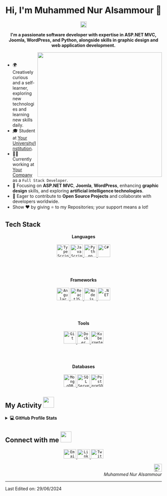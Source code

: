 <!-- Header -->
<h1 align="center">
  <!--
  <img src="https://github.com/oHTGo/oHTGo/blob/main/images/logo.svg" width="500">-->
  <br>
  Hi, I'm Muhammed Nur Alsammour 👋
</h1>

<!-- Counter -->
<p align="center">
  <img alt="Profile views" height="20px" src="https://hits.seeyoufarm.com/api/count/incr/badge.svg?url=https://github.com/MuhammedNurAlsammour&count_bg=%23579E91&title_bg=%23555555&icon=&icon_color=%23E7E7E7&title=Views&edge_flat=false">
</p>

<p align="center">
  <b>I'm a passionate software developer with expertise in ASP.NET MVC, Joomla, WordPress, and Python, alongside skills in graphic design and web application development.</b>
</p>

<img align='right' src="https://github.com/oHTGo/oHTGo/blob/main/images/coding.gif" width="400">
<br>

- 🌍 Creatively curious and a self-learner, exploring new technologies and learning new skills daily.
- 🎓 Student at [Your University/Institution](https://www.youruniversity.edu).
- 👨‍💻 Currently working at [Your Company](https://www.yourcompany.com) as a `Full Stack Developer`.
- 🌱 Focusing on **ASP.NET MVC**, **Joomla**, **WordPress**, enhancing **graphic design** skills, and exploring **artificial intelligence technologies**.
- 💬 Eager to contribute to **Open Source Projects** and collaborate with developers worldwide.
- Show ❤️ by giving ⭐ to my Repositories; your support means a lot!

<h2>Tech Stack</h2>

<p align="center">
  <b>Languages</b>
  <br>
  <br>
  <a href="https://www.typescriptlang.org" target="_blank">
    <code><img src="https://github.com/oHTGo/oHTGo/blob/main/images/typescript.svg" alt="TypeScript" height="40"/></code>
  </a>
  <a href="https://developer.mozilla.org/en-US/docs/Web/JavaScript" target="_blank">
    <code><img src="https://github.com/oHTGo/oHTGo/blob/main/images/javascript.svg" alt="JavaScript" height="40"/></code>
  </a>
  <a href="https://www.python.org" target="_blank">
    <code><img src="https://github.com/oHTGo/oHTGo/blob/main/images/python.svg" alt="Python" height="40"/></code>
  </a>
  <a href="https://docs.microsoft.com/en-us/dotnet/csharp/" target="_blank">
    <code><img src="https://github.com/oHTGo/oHTGo/blob/main/images/csharp.svg" alt="C#" height="40"/></code>
  </a>
</p>

<br>
<br>

<p align="center">
  <b>Frameworks</b>
  <br>
  <br>
  <a href="https://angular.io" target="_blank">
    <code><img src="https://github.com/oHTGo/oHTGo/blob/main/images/angular.svg" alt="Angular" height="40"/></code>
  </a>
  <a href="https://reactjs.org" target="_blank">
    <code><img src="https://github.com/oHTGo/oHTGo/blob/main/images/react.svg" alt="ReactJS" height="40"/></code>
  </a>
  <a href="https://nodejs.org" target="_blank">
    <code><img src="https://github.com/oHTGo/oHTGo/blob/main/images/node.svg" alt="Node.js" height="40"/></code>
  </a>
  <a href="https://dotnet.microsoft.com/apps/aspnet" target="_blank">
    <code><img src="https://github.com/oHTGo/oHTGo/blob/main/images/dotnet.svg" alt=".NET" height="40"/></code>
  </a>
</p>

<br>
<br>

<p align="center">
  <b>Tools</b>
  <br>
  <br>
  <a href="https://git-scm.com" target="_blank">
    <code><img src="https://github.com/oHTGo/oHTGo/blob/main/images/git.svg" alt="Git" height="40"/></code>
  </a>
  <a href="https://www.docker.com" target="_blank">
    <code><img src="https://github.com/oHTGo/oHTGo/blob/main/images/docker.svg" alt="Docker" height="40"/></code>
  </a>
  <a href="https://kubernetes.io" target="_blank">
    <code><img src="https://github.com/oHTGo/oHTGo/blob/main/images/kubernetes.svg" alt="Kubernetes" height="40"/></code>
  </a>
</p>

<br>
<br>

<p align="center">
  <b>Databases</b>
  <br>
  <br>
  <a href="https://www.mongodb.com" target="_blank">
    <code><img src="https://github.com/oHTGo/oHTGo/blob/main/images/mongodb.svg" alt="MongoDB" height="40"/></code>
  </a>
  <a href="https://www.microsoft.com/sql-server" target="_blank">
    <code><img src="https://github.com/oHTGo/oHTGo/blob/main/images/sqlserver.svg" alt="SQL Server" height="40"/></code>
  </a>
  <a href="https://www.postgresql.org" target="_blank">
    <code><img src="https://github.com/oHTGo/oHTGo/blob/main/images/postgresql.svg" alt="PostgreSQL" height="40"/></code>
  </a>
</p>

<!-- My Activity -->
<h2>My Activity <img src="https://github.com/oHTGo/oHTGo/blob/main/images/github-stats.gif" height="35px"></h2>
<details> 
  <summary><b>💻 GitHub Profile Stats</b></summary>
  <br>
  <p align="center">
    <img alt="Most used languages" src="https://github-readme-stats.vercel.app/api/top-langs/?username=MuhammedNurAlsammour&layout=compact&theme=dark" height="192px"/>
    <br>
    <img src="https://github-readme-stats.vercel.app/api?username=MuhammedNurAlsammour&show_icons=true&icon_color=ffffff&theme=dark" alt="Muhammed Nur Alsammour's Github Stats" height="192px"/>
    <br>
    <b>Note:</b> Top languages are metrics of the languages in my public repositories.
  </p>
</details>

<!-- Connection -->
<h2> Connect with me <img src="https://github.com/oHTGo/oHTGo/blob/main/images/handshake.gif" height="35px"></h2>
<p align="center">
  <a href="mailto:your.email@example.com" target="_blank">
    <code><img src="https://github.com/oHTGo/oHTGo/blob/main/images/email.svg" alt="Email" height="30" width="40"/></code>
  </a>
  <a href="https://www.linkedin.com/in/yourprofile" target="_blank">
    <code><img src="https://github.com/oHTGo/oHTGo/blob/main/images/linkedin.svg" alt="LinkedIn" height="30" width="40"/></code>
  </a>
  <a href="https://twitter.com/yourhandle" target="_blank">
    <code><img src="https://github.com/oHTGo/oHTGo/blob/main/images/twitter.svg" alt="Twitter" height="30" width="40"/></code>
  </a>
</p>

<!-- Signal -->
<p align="right">
  <img alt="Signal" height="25px" src="https://media.giphy.com/media/hlRzt8TxCNVcEZBt9w/giphy.gif">
  <br>
  <em>Muhammed Nur Alsammour</em>
</p>

---


Last Edited on: 29/06/2024
